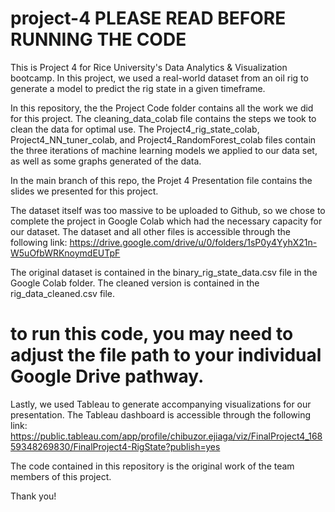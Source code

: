 # project-4 PLEASE READ BEFORE RUNNING THE CODE

This is Project 4 for Rice University's Data Analytics & Visualization bootcamp. In this project, we used a real-world dataset from an oil rig to generate a model to predict the rig state in a given timeframe.

In this repository, the the Project Code folder contains all the work we did for this project. The cleaning_data_colab file contains the steps we took to clean the data for optimal use. The Project4_rig_state_colab, Project4_NN_tuner_colab, and Project4_RandomForest_colab files contain the three iterations of machine learning models we applied to our data set, as well as some graphs generated of the data. 

In the main branch of this repo, the Projet 4 Presentation file contains the slides we presented for this project.

The dataset itself was too massive to be uploaded to Github, so we chose to complete the project in Google Colab which had the necessary capacity for our dataset. The dataset and all other files is accessible through the following link:
https://drive.google.com/drive/u/0/folders/1sP0y4YyhX21n-W5uOfbWRKnoymdEUTpF 

The original dataset is contained in the binary_rig_state_data.csv file in the Google Colab folder. The cleaned version is contained in the rig_data_cleaned.csv file.

# to run this code, you may need to adjust the file path to your individual Google Drive pathway.

Lastly, we used Tableau to generate accompanying visualizations for our presentation. The Tableau dashboard is accessible through the following link:
https://public.tableau.com/app/profile/chibuzor.ejiaga/viz/FinalProject4_16859348269830/FinalProject4-RigState?publish=yes

The code contained in this repository is the original work of the team members of this project. 

Thank you!
